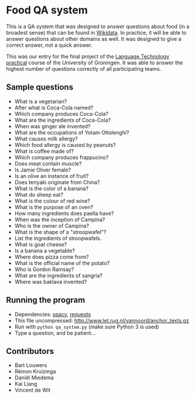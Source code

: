 # Food QA system

This is a QA system that was designed to answer questions about food (in a broadest sense) that can be found in [Wikidata](https://www.wikidata.org/wiki/Wikidata:Main_Page). In practice, it will be able to answer questions about other domains as well. It was designed to give a correct answer, not a quick answer.

This was our entry for the final project of the [Language Technology practical](https://www.rug.nl/ocasys/feb/vak/show?code=KIB.PTT07) course of the University of Groningen. It was able to answer the highest number of questions correctly of all participating teams.

## Sample questions

- What is a vegetarian?
- After what is Coca-Cola named?
- Which company produces Coca-Cola?
- What are the ingredients of Coca-Cola?
- When was ginger ale invented?
- What are the occupations of Yotam Ottolenghi?
- What causes milk allergy?
- Which food allergy is caused by peanuts?
- What is coffee made of?
- Which company produces frappucino?
- Does meat contain muscle?
- Is Jamie Oliver female?
- Is an olive an instance of fruit?
- Does teriyaki originate from China?
- What is the color of a banana?
- What do sheep eat?
- What is the colour of red wine?
- What is the purpose of an oven?
- How many ingredients does paella have?
- When was the inception of Campina?
- Who is the owner of Campina?
- What is the shape of a "stroopwafel"?
- List the ingredients of stroopwafels.
- What is goat cheese?
- Is a banana a vegetable?
- Where does pizza come from?
- What is the official name of the potato?
- Who is Gordon Ramsay?
- What are the ingredients of sangria?
- Where was baklava invented?

## Running the program

- Dependencies: [spacy](https://spacy.io/), [requests](http://docs.python-requests.org/en/master/)
- This file uncompressed: http://www.let.rug.nl/vannoord/anchor_texts.gz
- Run with `python qa_system.py` (make sure Python 3 is used)
- Type a question, and be patient...

## Contributors

- Bart Louwers
- Rémon Kruizinga
- Daniël Miedema
- Kai Liang
- Vincent de Wit

